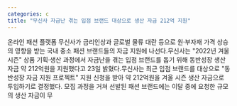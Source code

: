 ```yaml
---
categories: c
title: "무신사 자금난 겪는 입점 브랜드 대상으로 생산 자금 212억 지원"
---
```

온라인 패션 플랫폼 무신사가 금리인상과 글로벌 물류 대란 등으로 원·부자재 가격 상승의 영향을 받는 국내 중소 패션 브랜드들의 자금 지원에 나선다.무신사는 "2022년 겨울 시즌" 상품 기획·생산 과정에서 자금난을 겪는 입점 브랜드를 돕기 위해 동반성장 생산 자금 약 212억원을 지원했다고 23일 밝혔다.무신사는 최근 입점 브랜드를 대상으로 "동반성장 자금 지원 프로젝트" 지원 신청을 받아 약 212억원을 겨울 시즌 생산 자금으로 투입하기로 결정했다. 모집 과정을 거쳐 선발된 패션 브랜드에는 이달 중에 요청한 규모의 생산 자금이 무